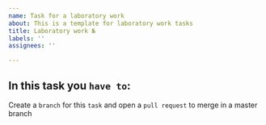 ```yaml
---
name: Task for a laboratory work
about: This is a template for laboratory work tasks
title: Laboratory work №
labels: ''
assignees: ''

---
```


## In this task you `have to`:

Create a `branch` for this `task` and open a `pull request` to merge in a master branch
